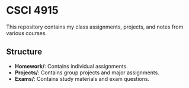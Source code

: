 # CSCI 4915

This repository contains my class assignments, projects, and notes from various courses.

## Structure
- **Homework/**: Contains individual assignments.
- **Projects/**: Contains group projects and major assignments.
- **Exams/**: Contains study materials and exam questions.


